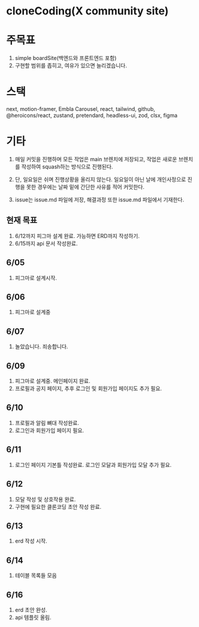 # cloneCoding(X community site)

# 주목표

1. simple boardSite(백엔드와 프론트엔드 포함)
2. 구현할 범위를 좁히고, 여유가 있으면 늘리겠습니다.

# 스택

next, motion-framer, Embla Carousel, react, tailwind, github, @heroicons/react, zustand, pretendard, headless-ui, zod, clsx, figma

# 기타

1. 매일 커밋을 진행하며 모든 작업은 main 브렌치에 저장되고, 작업은 새로운 브렌치를 작성하여 squash하는 방식으로 진행된다.

2. 단, 일요일은 쉬며 진행상황을 올리지 않는다. 일요일이 아닌 날에 개인사정으로 진행을 못한 경우에는 날짜 밑에 간단한 사유를 적어 커밋한다.

3. issue는 issue.md 파일에 저장, 해결과정 또한 issue.md 파일에서 기재한다.

## 현재 목표

1. 6/12까지 피그마 설계 완료. 가능하면 ERD까지 작성하기.
2. 6/15까지 api 문서 작성완료.

## 6/05

1. 피그마로 설계시작.

## 6/06

1. 피그마로 설계중

## 6/07

1. 놀았습니다. 죄송합니다.

## 6/09

1. 피그마로 설계중. 메인페이지 완료.
2. 프로필과 공지 페이지, 추후 로그인 및 회원가입 페이지도 추가 필요.

## 6/10

1. 프로필과 알림 뼈대 작성완료.
2. 로그인과 회원가입 페이지 필요.

## 6/11

1. 로그인 페이지 기본틀 작성완료. 로그인 모달과 회원가입 모달 추가 필요.

## 6/12

1. 모달 작성 및 상호작용 완료.
2. 구현에 필요한 클론코딩 초안 작성 완료.

## 6/13

1. erd 작성 시작.

## 6/14

1. 테이블 목록들 모음

## 6/16

1. erd 초안 완성.
2. api 템플릿 올림.
